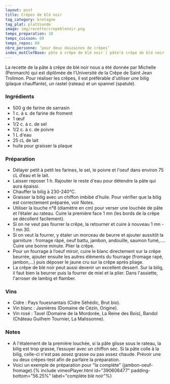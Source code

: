 ```yaml
---
layout: post
title: Crêpes de blé noir
tag_category: bretagne
tag_plat: platViande
image: img/recette/crepeblenoir.png
temps_preparation: 10
temps_cuisson: 60
temps_repos: 60
nbre_personne: ‘pour deux douzaines de crêpes’
index_motClefBase: pâte à crêpe de blé noir | pâte!à crêpe de blé noir
---
```


La recette de la pâte à crêpe de blé noir nous a été donnée par Michelle (Penmarch) qui est diplômée de l’Université de la Crêpe de Saint Jean Trolimon. Pour réaliser les crêpes, il est préférable d'utiliser une bilig (plaque chauffante), un rastel (rateau) et un spannel (spatule).

### Ingrédients
* 500 g de farine de sarrasin
* 1 c. à s. de farine de froment
* 1 œuf
* 1/2 c. à c. de sel
* 1/2 c. à c. de poivre
* 1 L d'eau
* 25 cL de lait
* huile pour graisser la plaque

### Préparation
* Délayer petit à petit les farines, le sel, le poivre et l'oeuf dans environ 75 cL d’eau et le lait.
* Laisser reposer 1 h. Rajouter le reste d'eau pour détendre la pâte qui aura épaissi.
* Chauffer la bilig à 230-240°C.
* Graisser la bilig avec un chiffon imbibé d’huile. Pour vérifier que la bilig est correctement préparée, voir Notes.
* Utiliser la louche n°8 (diamètre en cm) pour verser une louchée de pâte et l’étaler au rateau. Cuire la première face 1 mn (les bords de la crêpe se décollent facilement).
* Si on ne veut pas fourrer la crêpe, la retourner et cuire à nouveau 1 mn - 1 mn 30.
* Si on veut la fourrer, y étaler un morceau de beurre et ajouter aussitôt la garniture : fromage râpé, oeuf battu, jambon, andouille, saumon fumé,…. Cuire une bonne minute. Plier la crêpe.
* Pour un fourrage à l’oeuf miroir, cuire le blanc directement sur la crêpe beurrée, ajouter ensuite les autres éléments du fourrage (fromage rapé, jambon,...) puis déposer le jaune cru sur la crêpe après pliage.
* La crêpe de blé noir peut aussi devenir un excellent dessert. Sur la bilig, il faut bien la beurrer puis la fourrer de miel et la plier. Dans l'assiette, l'arroser de lambig et flamber.

### Vins
* Cidre : Pays fouesnantais (Cidre Séhédic, Brut bio).
* Vin blanc : Jasnières (Domaine de Cézin, Origine).
* Vin rosé : Tavel (Domaine de la Mordorée, La Reine des Bois), Bandol (Château Guilhem Tournier, La Malissonne).

### Notes
* A l'étalement de la première louchée, si la pâte glisse sous le rateau, la bilig est trop grasse, l’essuyer avec un chiffon sec. Si la pâte colle à la bilig, celle-ci n'est pas assez grasse ou pas assez chaude. Prévoir une ou deux crêpes-test afin de parfaire la préparation.
* Voici un exemple de préparation pour "la complète" (jambon-oeuf-fromage).{% include vimeoPlayer.html id="390606477" padding-bottom="56.25%" label="complète blé noir"%}
